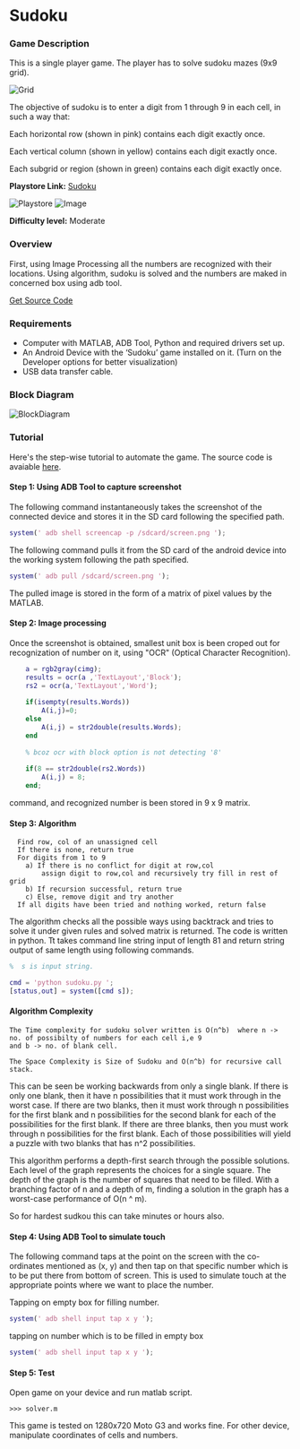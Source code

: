# Sudoku

### Game Description

This is a single player game. The player has to solve sudoku mazes (9x9 grid).

![Grid](/Images/grid.png)

The objective of sudoku is to enter a digit from 1 through 9 in each cell, in such a way that:

 Each horizontal row (shown in pink) contains each digit exactly once.

 Each vertical column (shown in yellow) contains each digit exactly once.

 Each subgrid or region (shown in green) contains each digit exactly once.


**Playstore Link:** [Sudoku](https://play.google.com/store/apps/details?id=le.lenovo.sudoku&hl=en)

![Playstore](/Images/playstore_sudoku.png) 
![Image](/Images/sudo.png)

**Difficulty level:** Moderate

### Overview

First, using Image Processing all the numbers are recognized with their locations. Using algorithm, sudoku is solved and the numbers are maked in concerned box using adb tool.

[Get Source Code](https://github.com/GameAutomators/Sudoku-Game)

### Requirements

- Computer with MATLAB, ADB Tool, Python and required drivers set up.
- An Android Device with the ‘Sudoku’ game installed on it. (Turn on the Developer options for better visualization)
- USB data transfer cable.

### Block Diagram

![BlockDiagram](/Images/BlockDiagram.png)

### Tutorial

Here's the step-wise tutorial to automate the game. The source code is avaiable [here](https://github.com/GameAutomators/Sudoku-Game).

#### Step 1: Using ADB Tool to capture screenshot

The following command instantaneously takes the screenshot of the connected device and stores it in the SD card following the specified path.
  
```MATLAB
system(' adb shell screencap -p /sdcard/screen.png ');
```

The following command pulls it from the SD card of the android device into the working system following the path specified.

```MATLAB
system(' adb pull /sdcard/screen.png ');
```
  
The pulled image is stored in the form of a matrix of pixel values by the MATLAB.
                
                
#### Step 2: Image processing

Once the screenshot is obtained, smallest unit box is been croped out for recognization of number on it, using "OCR" (Optical Character Recognition).

```MATLAB
	a = rgb2gray(cimg);
    results = ocr(a ,'TextLayout','Block');
    rs2 = ocr(a,'TextLayout','Word');
     
    if(isempty(results.Words))
        A(i,j)=0;
    else
        A(i,j) = str2double(results.Words);
    end
	
    % bcoz ocr with block option is not detecting '8'
	
    if(8 == str2double(rs2.Words))
        A(i,j) = 8;
    end;
```

command, and recognized number is been stored in 9 x 9 matrix.

#### Step 3: Algorithm

```
  Find row, col of an unassigned cell
  If there is none, return true
  For digits from 1 to 9
    a) If there is no conflict for digit at row,col
        assign digit to row,col and recursively try fill in rest of grid
    b) If recursion successful, return true
    c) Else, remove digit and try another
  If all digits have been tried and nothing worked, return false
```

The algorithm checks all the possible ways using backtrack and tries to solve it under given rules and solved matrix is returned. The code is written in python. Tt takes command line string input of length 81 and return string output of same length using following commands.

```MATLAB
%  s is input string.

cmd = 'python sudoku.py ';
[status,out] = system([cmd s]);
```

#### Algorithm Complexity

```
The Time complexity for sudoku solver written is O(n^b)  where n -> no. of possibilty of numbers for each cell i,e 9
and b -> no. of blank cell.

The Space Complexity is Size of Sudoku and O(n^b) for recursive call stack.
```
<p>This can be seen be working backwards from only a single blank. If there is only one blank, then it have n possibilities that it must work through in the worst case. If there are two blanks, then it must work through n possibilities for the first blank and n possibilities for the second blank for each of the possibilities for the first blank. If there are three blanks, then you must work through n possibilities for the first blank. Each of those possibilities will yield a puzzle with two blanks that has n^2 possibilities.</p>

<p>This algorithm performs a depth-first search through the possible solutions. Each level of the graph represents the choices for a single square. The depth of the graph is the number of squares that need to be filled. With a branching factor of n and a depth of m, finding a solution in the graph has a worst-case performance of O(n ^ m).</p>
So for hardest sudkou this can take minutes or hours also.

#### Step 4: Using ADB Tool to simulate touch

The following command taps at the point on the screen with the co-ordinates mentioned as (x, y) and then tap  on that specific number which is to be put there from bottom of screen. This is used to simulate touch at the appropriate points where we want to place the number.

Tapping on empty box for filling number. 
```MATLAB
system(' adb shell input tap x y ');
``` 
tapping on number which is to be filled in empty box
```MATLAB
system(' adb shell input tap x y ');
``` 
#### Step 5: Test

Open game on your device and run matlab script.

```
>>> solver.m
``` 

This game is tested on 1280x720 Moto G3 and works fine. For other device, manipulate coordinates of cells and numbers. 
